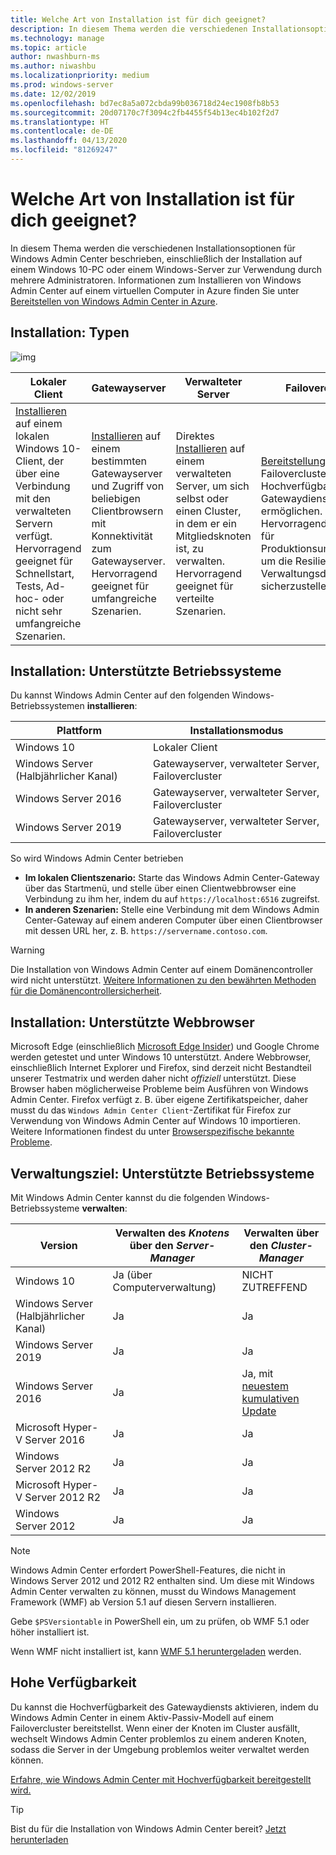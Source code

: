 ```yaml
---
title: Welche Art von Installation ist für dich geeignet?
description: In diesem Thema werden die verschiedenen Installationsoptionen für Windows Admin Center beschrieben, einschließlich der Installation auf einem Windows 10-PC oder einem Windows-Server zur Verwendung durch mehrere Administratoren.
ms.technology: manage
ms.topic: article
author: nwashburn-ms
ms.author: niwashbu
ms.localizationpriority: medium
ms.prod: windows-server
ms.date: 12/02/2019
ms.openlocfilehash: bd7ec8a5a072cbda99b036718d24ec1908fb8b53
ms.sourcegitcommit: 20d07170c7f3094c2fb4455f54b13ec4b102f2d7
ms.translationtype: HT
ms.contentlocale: de-DE
ms.lasthandoff: 04/13/2020
ms.locfileid: "81269247"
---
```

# <a name="what-type-of-installation-is-right-for-you"></a>Welche Art von Installation ist für dich geeignet?

In diesem Thema werden die verschiedenen Installationsoptionen für Windows Admin Center beschrieben, einschließlich der Installation auf einem Windows 10-PC oder einem Windows-Server zur Verwendung durch mehrere Administratoren. Informationen zum Installieren von Windows Admin Center auf einem virtuellen Computer in Azure finden Sie unter [Bereitstellen von Windows Admin Center in Azure](../azure/deploy-wac-in-azure.md).

## <a name="installation-types"></a>Installation: Typen

![img](../media/deployment-options/install-options.PNG)

| Lokaler Client                                | Gatewayserver                                  | Verwalteter Server                               | Failovercluster                           |
|---------------------------------------------|-------------------------------------------------|----------------------------------------------|--------------------------------------------|
| [Installieren](../deploy/install.md) auf einem lokalen Windows 10-Client, der über eine Verbindung mit den verwalteten Servern verfügt.  Hervorragend geeignet für Schnellstart, Tests, Ad-hoc- oder nicht sehr umfangreiche Szenarien. |[Installieren](../deploy/install.md) auf einem bestimmten Gatewayserver und Zugriff von beliebigen Clientbrowsern mit Konnektivität zum Gatewayserver.  Hervorragend geeignet für umfangreiche Szenarien. | Direktes [Installieren](../deploy/install.md) auf einem verwalteten Server, um sich selbst oder einen Cluster, in dem er ein Mitgliedsknoten ist, zu verwalten.  Hervorragend geeignet für verteilte Szenarien. | [Bereitstellung](#high-availability) in einem Failovercluster, um die Hochverfügbarkeit des Gatewaydiensts zu ermöglichen. Hervorragend geeignet für Produktionsumgebungen, um die Resilienz deines Verwaltungsdiensts sicherzustellen. |

## <a name="installation-supported-operating-systems"></a>Installation: Unterstützte Betriebssysteme

Du kannst Windows Admin Center auf den folgenden Windows-Betriebssystemen **installieren**:

| **Plattform**                       | **Installationsmodus** |
| -----------------------------------| --------------------- |
| Windows 10                         | Lokaler Client |
| Windows Server (Halbjährlicher Kanal) | Gatewayserver, verwalteter Server, Failovercluster |
| Windows Server 2016                | Gatewayserver, verwalteter Server, Failovercluster |
| Windows Server 2019                | Gatewayserver, verwalteter Server, Failovercluster |

So wird Windows Admin Center betrieben

- **Im lokalen Clientszenario:** Starte das Windows Admin Center-Gateway über das Startmenü, und stelle über einen Clientwebbrowser eine Verbindung zu ihm her, indem du auf `https://localhost:6516` zugreifst.
- **In anderen Szenarien:** Stelle eine Verbindung mit dem Windows Admin Center-Gateway auf einem anderen Computer über einen Clientbrowser mit dessen URL her, z. B. `https://servername.contoso.com`.

> [!WARNING]
> Die Installation von Windows Admin Center auf einem Domänencontroller wird nicht unterstützt. [Weitere Informationen zu den bewährten Methoden für die Domänencontrollersicherheit](https://docs.microsoft.com/windows-server/identity/ad-ds/plan/security-best-practices/securing-domain-controllers-against-attack).

## <a name="installation-supported-web-browsers"></a>Installation: Unterstützte Webbrowser

Microsoft Edge (einschließlich [Microsoft Edge Insider](https://microsoftedgeinsider.com)) und Google Chrome werden getestet und unter Windows 10 unterstützt. Andere Webbrowser, einschließlich Internet Explorer und Firefox, sind derzeit nicht Bestandteil unserer Testmatrix und werden daher nicht *offiziell* unterstützt. Diese Browser haben möglicherweise Probleme beim Ausführen von Windows Admin Center. Firefox verfügt z. B. über eigene Zertifikatspeicher, daher musst du das `Windows Admin Center Client`-Zertifikat für Firefox zur Verwendung von Windows Admin Center auf Windows 10 importieren. Weitere Informationen findest du unter [Browserspezifische bekannte Probleme](../support/known-issues.md#browser-specific-issues).

## <a name="management-target-supported-operating-systems"></a>Verwaltungsziel: Unterstützte Betriebssysteme

Mit Windows Admin Center kannst du die folgenden Windows-Betriebssysteme **verwalten**:

| Version | Verwalten des *Knotens* über den *Server-Manager* | Verwalten über den *Cluster-Manager* |
| ------------------------- |--------------- | ----- |
| Windows 10 | Ja (über Computerverwaltung) | NICHT ZUTREFFEND |
| Windows Server (Halbjährlicher Kanal) | Ja | Ja |
| Windows Server 2019 | Ja | Ja |
| Windows Server 2016 | Ja | Ja, mit [neuestem kumulativen Update](../use/manage-hyper-converged.md#prepare-your-windows-server-2016-cluster-for-windows-admin-center) |
| Microsoft Hyper-V Server 2016 | Ja | Ja |
| Windows Server 2012 R2 | Ja | Ja |
| Microsoft Hyper-V Server 2012 R2 | Ja | Ja |
| Windows Server 2012 | Ja | Ja |

> [!NOTE]
> Windows Admin Center erfordert PowerShell-Features, die nicht in Windows Server 2012 und 2012 R2 enthalten sind. Um diese mit Windows Admin Center verwalten zu können, musst du Windows Management Framework (WMF) ab Version 5.1 auf diesen Servern installieren.
> 
> Gebe `$PSVersiontable` in PowerShell ein, um zu prüfen, ob WMF 5.1 oder höher installiert ist. 
> 
> Wenn WMF nicht installiert ist, kann [WMF 5.1 heruntergeladen](https://www.microsoft.com/download/details.aspx?id=54616) werden.

## <a name="high-availability"></a>Hohe Verfügbarkeit

Du kannst die Hochverfügbarkeit des Gatewaydiensts aktivieren, indem du Windows Admin Center in einem Aktiv-Passiv-Modell auf einem Failovercluster bereitstellst. Wenn einer der Knoten im Cluster ausfällt, wechselt Windows Admin Center problemlos zu einem anderen Knoten, sodass die Server in der Umgebung problemlos weiter verwaltet werden können.

[Erfahre, wie Windows Admin Center mit Hochverfügbarkeit bereitgestellt wird.](../deploy/high-availability.md)

> [!Tip]
> Bist du für die Installation von Windows Admin Center bereit? [Jetzt herunterladen](https://aka.ms/windowsadmincenter)
